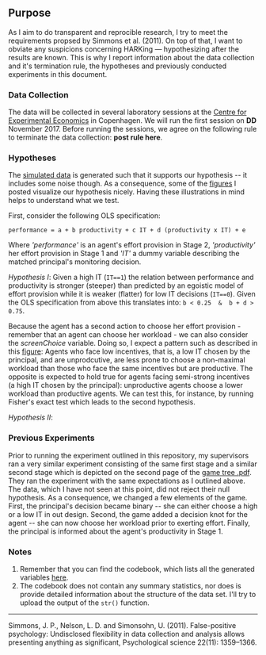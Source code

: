 ## Purpose

As I aim to do transparent and reprocible research, I try to meet the requirements propsed by Simmons et al. (2011). On top of that, I want to obviate any suspicions concerning HARKing — hypothesizing after the results are known. This is why I report information about the data collection and it's termination rule, the hypotheses and previously conducted experiments in this document.


### Data Collection

The data will be collected in several laboratory sessions at the [Centre for Experimental Economics](http://www.econ.ku.dk/cee/) in Copenhagen. We will run the first session on **DD** November 2017. Before running the sessions, we agree on the following rule to terminate the data collection: **post rule here**.


### Hypotheses

The [simulated data](https://github.com/Howquez/The-hidden-Benefits-of-Monitoring/tree/master/Simulated_Data) is generated such that it supports our hypothesis -- it includes some noise though. As a consequence, some of the [figures](https://github.com/Howquez/The-hidden-Benefits-of-Monitoring/blob/master/Figures/01_Regression.pdf) I posted visualize our hypothesis nicely. Having these illustrations in mind helps to understand what we test.

First, consider the following OLS specification:

`performance = a + b productivity + c IT + d (productivity x IT) + e` 

Where *'performance'* is an agent's effort provision in Stage 2, *'productivity'* her effort provision in Stage 1 and *'IT'* a dummy variable describing the matched principal's monitoring decision.

*Hypothesis I*: Given a high IT (`IT==1`) the relation between performance and productivity is stronger (steeper) than predicted by an egoistic model of effort provision while it is weaker (flatter) for low IT decisions (`IT==0`). Given the OLS specification from above this translates into: `b < 0.25  &  b + d > 0.75`.

Because the agent has a second action to choose her effort provision - remember that an agent can choose her workload - we can also consider the *screenChoice* variable. Doing so, I expect a pattern such as described in this [figure](https://github.com/Howquez/The-hidden-Benefits-of-Monitoring/blob/master/Figures/03_Histogram.pdf): Agents who face low incentives, that is, a low IT chosen by the principal, and are unprodcutive, are less prone to choose a non-maximal workload than those who face the same incentives but are productive. The opposite is expected to hold true for agents facing semi-strong incentives (a high IT chosen by the principal): unproductive agents choose a lower workload than productive agents. We can test this, for instance, by running Fisher's exact test which leads to the second hypothesis.

*Hypothesis II*: 


### Previous Experiments

Prior to running the experiment outlined in this repository, my supervisors ran a very similar experiment consisting of the same first stage and a similar second stage which is depicted on the second page of the [game tree .pdf](https://github.com/Howquez/The-hidden-Benefits-of-Monitoring/blob/master/Figures/20170920_GameTree.pdf). They ran the experiment with the same expectations as I outlined above. The data, which I have not seen at this point, did not reject their null hypothesis. As a consequence, we changed a few elements of the game. First, the principal's decision became binary -- she can either choose a high or a low IT in out design. Second, the game added a decision knot for the agent -- she can now choose her workload prior to exerting effort. Finally, the principal is informed about the agent's productivity in Stage 1.


### Notes

1. Remember that you can find the codebook, which lists all the generated variables [here](https://github.com/Howquez/The-hidden-Benefits-of-Monitoring/blob/master/Codebook.pdf).
2. The codebook does not contain any summary statistics, nor does is provide detailed information about the structure of the data set. I'll try to upload the output of the `str()` function.

- - - -
Simmons, J. P., Nelson, L. D. and Simonsohn, U. (2011). False-positive psychology: Undisclosed flexibility in data collection and analysis allows presenting anything as significant, Psychological science 22(11): 1359–1366.

